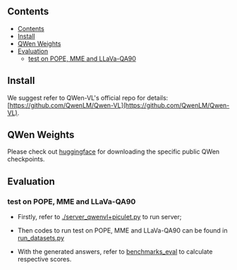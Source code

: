 

## Contents
- [Contents](#contents)
- [Install](#install)
- [QWen Weights](#qwen-weights)
- [Evaluation](#evaluation)
  - [test on POPE, MME and LLaVa-QA90](#test-on-pope-mme-and-llava-qa90)

## Install

We suggest refer to QWen-VL's official repo for details: [https://github.com/QwenLM/Qwen-VL](https://github.com/QwenLM/Qwen-VL).


## QWen Weights
Please check out [huggingface](https://huggingface.co/Qwen/Qwen-VL-Chat) for downloading the specific public QWen checkpoints.


## Evaluation

### test on POPE, MME and LLaVa-QA90
- Firstly, refer to [./server_qwenvl+piculet.py](./server_qwenvl+piculet.py) to run server;

- Then codes to run test on POPE, MME and LLaVa-QA90 can be found in [run_datasets.py](./run_datasets.py)

- With the generated answers, refer to [benchmarks_eval](../benchmarks_eval/) to calculate respective scores.